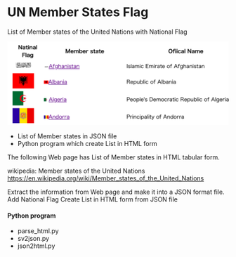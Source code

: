 UN Member States Flag
===============

List of Member states of the United Nations with National Flag

![un_countries_flag](https://github.com/ohwada/World_Countries/blob/af9a8face8ebb0a96bb79d56d3088a8131b3b284/un_member_states_flag/screenshots/un_countries_flag.png)

- List of Member states in JSON file
- Python program which create List in HTML form

The following Web page has List of Member states in HTML tabular form.

wikipedia: Member states of the United Nations
https://en.wikipedia.org/wiki/Member_states_of_the_United_Nations

Extract the information from Web page
and make it into a JSON format file.
Add National Flag
Create List in HTML form from JSON file

#### Python program
- parse_html.py
- sv2json.py
- json2html.py

